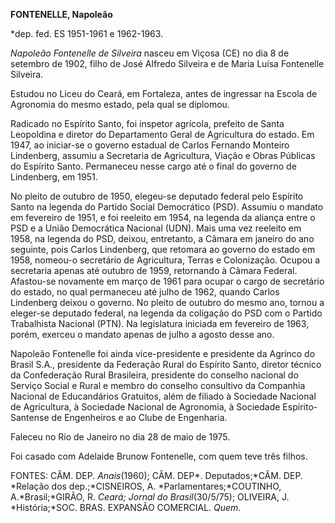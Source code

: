 **FONTENELLE, Napoleão**

\*dep. fed. ES 1951-1961 e 1962-1963.

*Napoleão Fontenelle de Silveira* nasceu em Viçosa (CE) no dia 8 de
setembro de 1902, filho de José Alfredo Silveira e de Maria Luísa
Fontenelle Silveira.

Estudou no Liceu do Ceará, em Fortaleza, antes de ingressar na Escola de
Agronomia do mesmo estado, pela qual se diplomou.

Radicado no Espírito Santo, foi inspetor agrícola, prefeito de Santa
Leopoldina e diretor do Departamento Geral de Agricultura do estado. Em
1947, ao iniciar-se o governo estadual de Carlos Fernando Monteiro
Lindenberg, assumiu a Secretaria de Agricultura, Viação e Obras Públicas
do Espírito Santo. Permaneceu nesse cargo até o final do governo de
Lindenberg, em 1951.

No pleito de outubro de 1950, elegeu-se deputado federal pelo Espírito
Santo na legenda do Partido Social Democrático (PSD). Assumiu o mandato
em fevereiro de 1951, e foi reeleito em 1954, na legenda da aliança
entre o PSD e a União Democrática Nacional (UDN). Mais uma vez reeleito
em 1958, na legenda do PSD, deixou, entretanto, a Câmara em janeiro do
ano seguinte, pois Carlos Lindenberg, que retomara ao governo do estado
em 1958, nomeou-o secretário de Agricultura, Terras e Colonização.
Ocupou a secretaria apenas até outubro de 1959, retornando à Câmara
Federal. Afastou-se novamente em março de 1961 para ocupar o cargo de
secretário do estado, no qual permaneceu até julho de 1962, quando
Carlos Lindenberg deixou o governo. No pleito de outubro do mesmo ano,
tornou a eleger-se deputado federal, na legenda da coligação do PSD com
o Partido Trabalhista Nacional (PTN). Na legislatura iniciada em
fevereiro de 1963, porém, exerceu o mandato apenas de julho a agosto
desse ano.

Napoleão Fontenelle foi ainda vice-presidente e presidente da Agrinco do
Brasil S.A., presidente da Federação Rural do Espírito Santo, diretor
técnico da Confederação Rural Brasileira, presidente do conselho
nacional do Serviço Social e Rural e membro do conselho consultivo da
Companhia Nacional de Educandários Gratuitos, além de filiado à
Sociedade Nacional de Agricultura, à Sociedade Nacional de Agronomia, à
Sociedade Espírito-Santense de Engenheiros e ao Clube de Engenharia.

Faleceu no Rio de Janeiro no dia 28 de maio de 1975.

Foi casado com Adelaide Brunow Fontenelle, com quem teve três filhos.

FONTES: CÂM. DEP. *Anais*(1960); CÂM. DEP*. Deputados;*CÂM. DEP.
*Relação dos dep.;*CISNEIROS, A. *Parlamentares;*COUTINHO,
A.*Brasil;*GIRÃO, R. *Ceará; Jornal do Brasil*(30/5/75); OLIVEIRA, J.
*História;*SOC. BRAS. EXPANSÃO COMERCIAL. *Quem.*

